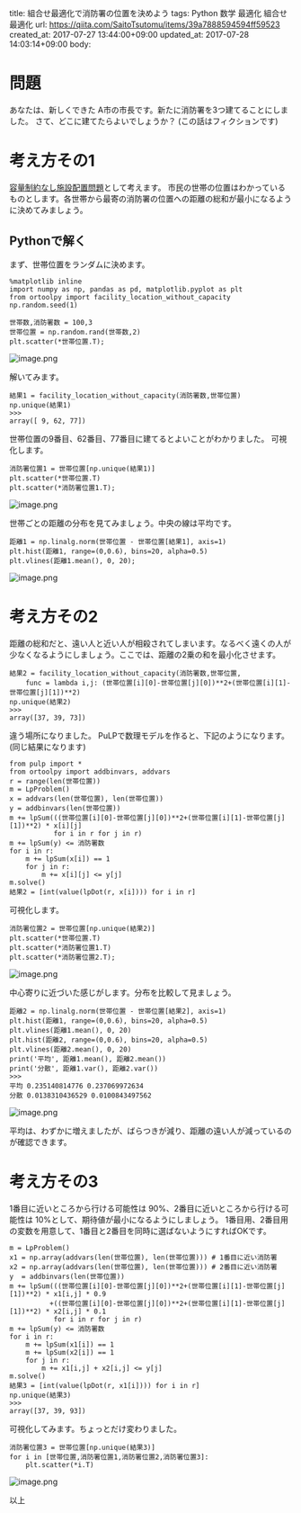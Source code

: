 title: 組合せ最適化で消防署の位置を決めよう
tags: Python 数学 最適化 組合せ最適化
url: https://qiita.com/SaitoTsutomu/items/39a7888594594ff59523
created_at: 2017-07-27 13:44:00+09:00
updated_at: 2017-07-28 14:03:14+09:00
body:

# 問題
あなたは、新しくできた A市の市長です。新たに消防署を3つ建てることにしました。
さて、どこに建てたらよいでしょうか？
(この話はフィクションです)

# 考え方その1
[容量制約なし施設配置問題](http://qiita.com/SaitoTsutomu/items/0cbd2e9a75ef0ecb3269)として考えます。
市民の世帯の位置はわかっているものとします。各世帯から最寄の消防署の位置への距離の総和が最小になるように決めてみましょう。

## Pythonで解く
まず、世帯位置をランダムに決めます。

```py3:python
%matplotlib inline
import numpy as np, pandas as pd, matplotlib.pyplot as plt
from ortoolpy import facility_location_without_capacity
np.random.seed(1)

世帯数,消防署数 = 100,3
世帯位置 = np.random.rand(世帯数,2)
plt.scatter(*世帯位置.T);
```

![image.png](https://qiita-image-store.s3.amazonaws.com/0/13955/69dafbb4-7502-07c3-007b-58f9ea831206.png)

解いてみます。

```py3:python
結果1 = facility_location_without_capacity(消防署数,世帯位置)
np.unique(結果1)
>>>
array([ 9, 62, 77])
```

世帯位置の9番目、62番目、77番目に建てるとよいことがわかりました。
可視化します。

```py3:python
消防署位置1 = 世帯位置[np.unique(結果1)]
plt.scatter(*世帯位置.T)
plt.scatter(*消防署位置1.T);
```

![image.png](https://qiita-image-store.s3.amazonaws.com/0/13955/ad7b66d9-9498-69f0-bf09-11d1b845a938.png)

世帯ごとの距離の分布を見てみましょう。中央の線は平均です。

```py3:python
距離1 = np.linalg.norm(世帯位置 - 世帯位置[結果1], axis=1)
plt.hist(距離1, range=(0,0.6), bins=20, alpha=0.5)
plt.vlines(距離1.mean(), 0, 20);
```

![image.png](https://qiita-image-store.s3.amazonaws.com/0/13955/6a1251f8-c117-766b-6af4-79f2f576f267.png)

# 考え方その2
距離の総和だと、遠い人と近い人が相殺されてしまいます。なるべく遠くの人が少なくなるようにしましょう。ここでは、距離の2乗の和を最小化させます。

```py3:python
結果2 = facility_location_without_capacity(消防署数,世帯位置,
    func = lambda i,j: (世帯位置[i][0]-世帯位置[j][0])**2+(世帯位置[i][1]-世帯位置[j][1])**2)
np.unique(結果2)
>>>
array([37, 39, 73])
```

違う場所になりました。
PuLPで数理モデルを作ると、下記のようになります。(同じ結果になります)

```py3:python
from pulp import *
from ortoolpy import addbinvars, addvars
r = range(len(世帯位置))
m = LpProblem()
x = addvars(len(世帯位置), len(世帯位置))
y = addbinvars(len(世帯位置))
m += lpSum(((世帯位置[i][0]-世帯位置[j][0])**2+(世帯位置[i][1]-世帯位置[j][1])**2) * x[i][j]
           for i in r for j in r)
m += lpSum(y) <= 消防署数
for i in r:
    m += lpSum(x[i]) == 1
    for j in r:
        m += x[i][j] <= y[j]
m.solve()
結果2 = [int(value(lpDot(r, x[i]))) for i in r]
```

可視化します。

```py3:python
消防署位置2 = 世帯位置[np.unique(結果2)]
plt.scatter(*世帯位置.T)
plt.scatter(*消防署位置1.T)
plt.scatter(*消防署位置2.T);
```

![image.png](https://qiita-image-store.s3.amazonaws.com/0/13955/39ce44f3-3644-47f0-e1f9-b5c0b8fd2599.png)

中心寄りに近づいた感じがします。分布を比較して見ましょう。

```py3:python
距離2 = np.linalg.norm(世帯位置 - 世帯位置[結果2], axis=1)
plt.hist(距離1, range=(0,0.6), bins=20, alpha=0.5)
plt.vlines(距離1.mean(), 0, 20)
plt.hist(距離2, range=(0,0.6), bins=20, alpha=0.5)
plt.vlines(距離2.mean(), 0, 20)
print('平均', 距離1.mean(), 距離2.mean())
print('分散', 距離1.var(), 距離2.var())
>>>
平均 0.235140814776 0.237069972634
分散 0.0138310436529 0.0100843497562
```

![image.png](https://qiita-image-store.s3.amazonaws.com/0/13955/f231dd86-7b60-1510-f47c-c6146c867bb9.png)

平均は、わずかに増えましたが、ばらつきが減り、距離の遠い人が減っているのが確認できます。

# 考え方その3

1番目に近いところから行ける可能性は 90%、2番目に近いところから行ける可能性は 10%として、期待値が最小になるようにしましょう。
1番目用、2番目用の変数を用意して、1番目と2番目を同時に選ばないようにすればOKです。

```py3:python
m = LpProblem()
x1 = np.array(addvars(len(世帯位置), len(世帯位置))) # 1番目に近い消防署
x2 = np.array(addvars(len(世帯位置), len(世帯位置))) # 2番目に近い消防署
y  = addbinvars(len(世帯位置))
m += lpSum(((世帯位置[i][0]-世帯位置[j][0])**2+(世帯位置[i][1]-世帯位置[j][1])**2) * x1[i,j] * 0.9
          +((世帯位置[i][0]-世帯位置[j][0])**2+(世帯位置[i][1]-世帯位置[j][1])**2) * x2[i,j] * 0.1
           for i in r for j in r)
m += lpSum(y) <= 消防署数
for i in r:
    m += lpSum(x1[i]) == 1
    m += lpSum(x2[i]) == 1
    for j in r:
        m += x1[i,j] + x2[i,j] <= y[j]
m.solve()
結果3 = [int(value(lpDot(r, x1[i]))) for i in r]
np.unique(結果3)
>>>
array([37, 39, 93])
```

可視化してみます。ちょっとだけ変わりました。

```py3:python
消防署位置3 = 世帯位置[np.unique(結果3)]
for i in [世帯位置,消防署位置1,消防署位置2,消防署位置3]:
    plt.scatter(*i.T)
```

![image.png](https://qiita-image-store.s3.amazonaws.com/0/13955/2d6f5175-9301-7bbd-1293-2d278438d1e2.png)

以上

